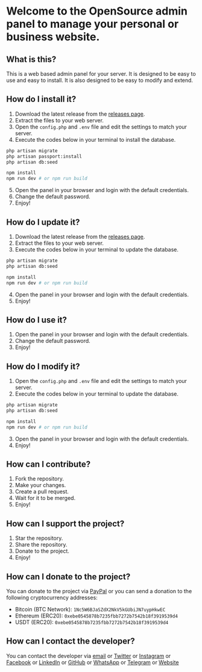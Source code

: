 # Welcome to the OpenSource admin panel to manage your personal or business website.

## What is this?

This is a web based admin panel for your server. It is designed to be easy to use and easy to install. It is also designed to be easy to modify and extend.

## How do I install it?

1. Download the latest release from the [releases page](https://tugrulyildirim.com/opensource-admin-panel/releases).
2. Extract the files to your web server.
3. Open the `config.php` and `.env` file and edit the settings to match your server.
4. Execute the codes below in your terminal to install the database.

```bash
php artisan migrate
php artisan passport:install
php artisan db:seed

npm install
npm run dev # or npm run build
```

5. Open the panel in your browser and login with the default credentials.
6. Change the default password.
7. Enjoy!

## How do I update it?

1. Download the latest release from the [releases page](https://tugrulyildirim.com/opensource-admin-panel/releases).
2. Extract the files to your web server.
3. Execute the codes below in your terminal to update the database.

```bash
php artisan migrate
php artisan db:seed

npm install
npm run dev # or npm run build
```

4. Open the panel in your browser and login with the default credentials.
5. Enjoy!

## How do I use it?

1. Open the panel in your browser and login with the default credentials.
2. Change the default password.
3. Enjoy!

## How do I modify it?

1. Open the `config.php` and `.env` file and edit the settings to match your server.
2. Execute the codes below in your terminal to update the database.

```bash
php artisan migrate
php artisan db:seed

npm install
npm run dev # or npm run build
```

3. Open the panel in your browser and login with the default credentials.
4. Enjoy!

## How can I contribute?

1. Fork the repository.
2. Make your changes.
3. Create a pull request.
4. Wait for it to be merged.
5. Enjoy!

## How can I support the project?

1. Star the repository.
2. Share the repository.
3. Donate to the project.
4. Enjoy!

## How can I donate to the project?

You can donate to the project via [PayPal](https://paypal.me/developertugrul) or you can send a donation to the following cryptocurrency addresses:

- Bitcoin (BTC Network): `1Nc5W6BJaSZdX2NkV5kGUbiJN7uypHkwEC`
- Ethereum (ERC20): `0xebe0545878b7235fbb7272b7542b18f3919539d4`
- USDT (ERC20): `0xebe0545878b7235fbb7272b7542b18f3919539d4`

## How can I contact the developer?

You can contact the developer via [email](mailto:contact@tugrulyildirim.com) or [Twitter](https://twitter.com/dev_tugrul) or [Instagram](https://instagram.com/dev_tugrul) or [Facebook](https://facebook.com/devtugrul) or [LinkedIn](https://www.linkedin.com/in/tugrulyildirim/) or [GitHub](https://github.com/developertugrul) or [WhatsApp](https://wa.me/905312354229) or [Telegram](https://t.me/devtugrul) or [Website](https://tugrulyildirim.com)

